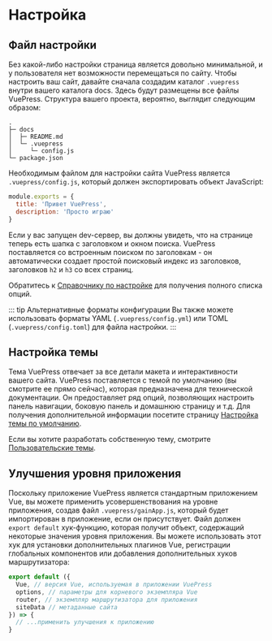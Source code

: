 # Настройка

## Файл настройки

Без какой-либо настройки страница является довольно минимальной, и у пользователя нет возможности перемещаться по сайту. Чтобы настроить ваш сайт, давайте сначала создадим каталог `.vuepress` внутри вашего каталога docs. Здесь будут размещены все файлы VuePress. Структура вашего проекта, вероятно, выглядит следующим образом:

```
.
├─ docs
│  ├─ README.md
│  └─ .vuepress
│     └─ config.js
└─ package.json
```

Необходимым файлом для настройки сайта VuePress является `.vuepress/config.js`, который должен экспортировать объект JavaScript:

``` js
module.exports = {
  title: 'Привет VuePress',
  description: 'Просто играю'
}
```

Если у вас запущен dev-сервер, вы должны увидеть, что на странице теперь есть шапка с заголовком и окном поиска. VuePress поставляется со встроенным поиском по заголовкам - он автоматически создает простой поисковый индекс из заголовков, заголовков `h2` и `h3` со всех страниц.

Обратитесь к [Справочнику по настройке](../config/README.md) для получения полного списка опций.

::: tip Альтернативные форматы конфигурации
Вы также можете использовать форматы YAML (`.vuepress/config.yml`) или TOML (`.vuepress/config.toml`) для файла настройки.
:::

## Настройка темы

Тема VuePress отвечает за все детали макета и интерактивности вашего сайта. VuePress поставляется с темой по умолчанию (вы смотрите ее прямо сейчас), которая предназначена для технической документации. Он предоставляет ряд опций, позволяющих настроить панель навигации, боковую панель и домашнюю страницу и т.д. Для получения дополнительной информации посетите страницу [Настройка темы по умолчанию](../default-theme-config/README.md).

Если вы хотите разработать собственную тему, смотрите [Пользовательские темы](./custom-themes.md).

## Улучшения уровня приложения

Поскольку приложение VuePress является стандартным приложением Vue, вы можете применить усовершенствования на уровне приложения, создав файл `.vuepress/gainApp.js`, который будет импортирован в приложение, если он присутствует. Файл должен `export default` хук-функцию, которая получит объект, содержащий некоторые значения уровня приложения. Вы можете использовать этот хук для установки дополнительных плагинов Vue, регистрации глобальных компонентов или добавления дополнительных хуков маршрутизатора:

``` js
export default ({
  Vue, // версия Vue, используемая в приложении VuePress
  options, // параметры для корневого экземпляра Vue
  router, // экземпляр маршрутизатора для приложения
  siteData // метаданные сайта
}) => {
  // ...применить улучшения к приложению
}
```

